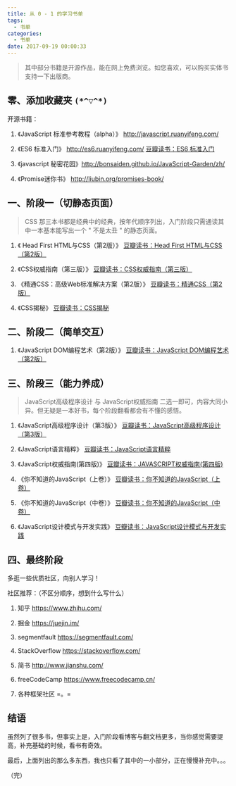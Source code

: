 ```yaml
---
title: 从 0 - 1 的学习书单
tags:
  - 书单
categories:
  - 书单
date: 2017-09-19 00:00:33
---
```


>其中部分书籍是开源作品，能在网上免费浏览。如您喜欢，可以购买实体书支持一下出版商。

## 零、添加收藏夹 `(*^▽^*)`

开源书籍：

1. 《JavaScript 标准参考教程（alpha）》 http://javascript.ruanyifeng.com/

2. 《ES6 标准入门》 http://es6.ruanyifeng.com/
[豆瓣读书：ES6 标准入门](https://book.douban.com/subject/26708954/)
3. 《javascript 秘密花园》http://bonsaiden.github.io/JavaScript-Garden/zh/

4. 《Promise迷你书》 http://liubin.org/promises-book/

## 一、阶段一（切静态页面）

> CSS 那三本书都是经典中的经典，按年代顺序列出，入门阶段只需通读其中一本基本能写出一个 " 不是太丑 " 的静态页面。

1. 《 Head First HTML与CSS（第2版）》
[豆瓣读书：Head First HTML与CSS（第2版）](https://book.douban.com/subject/25752357/)

2. 《CSS权威指南（第三版）》
[豆瓣读书：CSS权威指南（第三版）](https://book.douban.com/subject/2308234/)

3. 《精通CSS：高级Web标准解决方案（第2版）》
[豆瓣读书：精通CSS（第2版）](https://book.douban.com/subject/4736167/)

4. 《CSS揭秘》
[豆瓣读书：CSS揭秘](https://book.douban.com/subject/26745943/)

## 二、阶段二（简单交互）

1. 《JavaScript DOM编程艺术（第2版）》
[豆瓣读书：JavaScript DOM编程艺术（第2版）](https://book.douban.com/subject/6038371/)

## 三、阶段三（能力养成）

>JavaScript高级程序设计 与 JavaScript权威指南 二选一即可，内容大同小异。但无疑是一本好书，每个阶段翻看都会有不懂的感悟。

1. 《JavaScript高级程序设计（第3版）》
[豆瓣读书：JavaScript高级程序设计（第3版）](https://book.douban.com/subject/10546125/)

2. 《JavaScript语言精粹》
[豆瓣读书：JavaScript语言精粹](https://book.douban.com/subject/3590768/)

3. 《JavaScript权威指南(第四版)》
[豆瓣读书：JAVASCRIPT权威指南(第四版)](https://book.douban.com/subject/1232061/)

4. 《你不知道的JavaScript（上卷）》
[豆瓣读书：你不知道的JavaScript（上卷）](https://book.douban.com/subject/26351021/)

5. 《你不知道的JavaScript（中卷）》
[豆瓣读书：你不知道的JavaScript（中卷）](https://book.douban.com/subject/26854244/)

6. 《JavaScript设计模式与开发实践》
[豆瓣读书：JavaScript设计模式与开发实践](https://book.douban.com/subject/26382780/)

## 四、最终阶段

多逛一些优质社区，向别人学习！

社区推荐：（不区分顺序，想到什么写什么）

1. 知乎 https://www.zhihu.com/

2. 掘金 https://juejin.im/

3. segmentfault https://segmentfault.com/

4. StackOverflow https://stackoverflow.com/

5. 简书 http://www.jianshu.com/

6. freeCodeCamp https://www.freecodecamp.cn/

7. 各种框架社区 =。=

## 结语

虽然列了很多书，但事实上是，入门阶段看博客与翻文档更多，当你感觉需要提高，补充基础的时候，看书有奇效。

最后，上面列出的那么多东西，我也只看了其中的一小部分，正在慢慢补充中。。。

（完）
